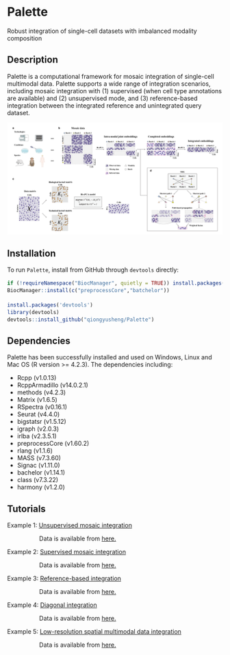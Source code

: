 # Palette
Robust integration of single-cell datasets with imbalanced modality composition

## Description

Palette is a computational framework for mosaic integration of single-cell multimodal data. Palette supports a wide range of integration scenarios, including mosaic integration with (1) supervised (when cell type annotations are available) and (2) unsupervised mode, and (3) reference-based integration between the integrated reference and unintegrated query dataset.

![Overview](https://github.com/qiongyusheng/Palette/blob/main/tutorials/Palette_overview.png)

## Installation
To run `Palette`, install from GitHub through ``devtools`` directly:

```R
if (!requireNamespace("BiocManager", quietly = TRUE)) install.packages("BiocManager")
BiocManager::install(c("preprocessCore","batchelor"))

install.packages('devtools')
library(devtools)
devtools::install_github("qiongyusheng/Palette")
```

## Dependencies
Palette has been successfully installed and used on Windows, Linux and Mac OS (R version >= 4.2.3). The dependencies including:
- Rcpp (v1.0.13)
- RcppArmadillo (v14.0.2.1)
- methods (v4.2.3)
- Matrix (v1.6.5)
- RSpectra (v0.16.1)
- Seurat (v4.4.0)
- bigstatsr (v1.5.12)
- igraph (v2.0.3)
- irlba (v2.3.5.1)
- preprocessCore (v1.60.2)
- rlang (v1.1.6)
- MASS (v7.3.60)
- Signac (v1.11.0)
- bachelor (v1.14.1)
- class (v7.3.22)
- harmony (v1.2.0)

## Tutorials

Example 1: [Unsupervised mosaic integration](https://github.com/qiongyusheng/Palette/blob/main/tutorials/Unsupervised%20mosaic%20integration%20using%20Palette.ipynb)

&nbsp;&nbsp;&nbsp;&nbsp;&nbsp;&nbsp;&nbsp;&nbsp;&nbsp;&nbsp;&nbsp;&nbsp;&nbsp;&nbsp;&nbsp;&nbsp;&nbsp;&nbsp; Data is available from [here.](https://drive.google.com/drive/folders/1odz_MkWqfNY-MpzPYju6JGN1K-1AxtWj?usp=drive_link)

Example 2: [Supervised mosaic integration](https://github.com/qiongyusheng/Palette/blob/main/tutorials/Supervised%20mosaic%20integration%20using%20Palette.ipynb)

&nbsp;&nbsp;&nbsp;&nbsp;&nbsp;&nbsp;&nbsp;&nbsp;&nbsp;&nbsp;&nbsp;&nbsp;&nbsp;&nbsp;&nbsp;&nbsp;&nbsp;&nbsp; Data is available from [here.](https://drive.google.com/drive/folders/1odz_MkWqfNY-MpzPYju6JGN1K-1AxtWj?usp=drive_link)

Example 3: [Reference-based integration](https://github.com/qiongyusheng/Palette/blob/main/tutorials/Reference-based%20integration%20using%20Palette.ipynb)

&nbsp;&nbsp;&nbsp;&nbsp;&nbsp;&nbsp;&nbsp;&nbsp;&nbsp;&nbsp;&nbsp;&nbsp;&nbsp;&nbsp;&nbsp;&nbsp;&nbsp;&nbsp; Data is available from [here.](https://drive.google.com/drive/folders/1p8zRSE6hcQIM4giQRY6k3Ijw6wUUrxeD?usp=drive_link)

Example 4: [Diagonal integration](https://github.com/qiongyusheng/Palette/blob/main/tutorials/Diagonal%20integration%20using%20Palette.ipynb)

&nbsp;&nbsp;&nbsp;&nbsp;&nbsp;&nbsp;&nbsp;&nbsp;&nbsp;&nbsp;&nbsp;&nbsp;&nbsp;&nbsp;&nbsp;&nbsp;&nbsp;&nbsp; Data is available from [here.](https://cellxgene.cziscience.com/collections/9b02383a-9358-4f0f-9795-a891ec523bcc)

Example 5: [Low-resolution spatial multimodal data integration](https://github.com/qiongyusheng/Palette/blob/main/tutorials/10x_Visium_Human_Tonsil.ipynb)

&nbsp;&nbsp;&nbsp;&nbsp;&nbsp;&nbsp;&nbsp;&nbsp;&nbsp;&nbsp;&nbsp;&nbsp;&nbsp;&nbsp;&nbsp;&nbsp;&nbsp;&nbsp; Data is available from [here.](https://drive.google.com/drive/folders/1AD7rS5muCiq1cINcDs_lLP48PAjO3_Iv?usp=drive_link)
